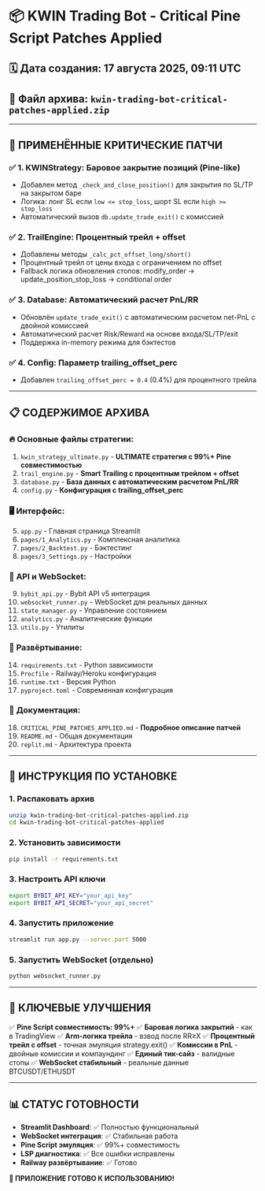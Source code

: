 # 📦 KWIN Trading Bot - Critical Pine Script Patches Applied

## 🗓️ Дата создания: 17 августа 2025, 09:11 UTC
## 📄 Файл архива: `kwin-trading-bot-critical-patches-applied.zip`

---

## 🎯 **ПРИМЕНЁННЫЕ КРИТИЧЕСКИЕ ПАТЧИ**

### ✅ **1. KWINStrategy: Баровое закрытие позиций (Pine-like)**
- Добавлен метод `_check_and_close_position()` для закрытия по SL/TP на закрытом баре
- Логика: лонг SL если `low <= stop_loss`, шорт SL если `high >= stop_loss`
- Автоматический вызов `db.update_trade_exit()` с комиссией

### ✅ **2. TrailEngine: Процентный трейл + offset**
- Добавлены методы `_calc_pct_offset_long/short()` 
- Процентный трейл от цены входа с ограничением по offset
- Fallback логика обновления стопов: modify_order → update_position_stop_loss → conditional order

### ✅ **3. Database: Автоматический расчет PnL/RR**
- Обновлён `update_trade_exit()` с автоматическим расчетом net-PnL с двойной комиссией
- Автоматический расчет Risk/Reward на основе входа/SL/TP/exit
- Поддержка in-memory режима для бэктестов

### ✅ **4. Config: Параметр trailing_offset_perc**
- Добавлен `trailing_offset_perc = 0.4` (0.4%) для процентного трейла

---

## 📋 **СОДЕРЖИМОЕ АРХИВА**

### 🔥 **Основные файлы стратегии:**
1. `kwin_strategy_ultimate.py` - **ULTIMATE стратегия с 99%+ Pine совместимостью**
2. `trail_engine.py` - **Smart Trailing с процентным трейлом + offset**
3. `database.py` - **База данных с автоматическим расчетом PnL/RR**
4. `config.py` - **Конфигурация с trailing_offset_perc**

### 🖥️ **Интерфейс:**
5. `app.py` - Главная страница Streamlit
6. `pages/1_Analytics.py` - Комплексная аналитика
7. `pages/2_Backtest.py` - Бэктестинг
8. `pages/3_Settings.py` - Настройки

### 🔌 **API и WebSocket:**
9. `bybit_api.py` - Bybit API v5 интеграция
10. `websocket_runner.py` - WebSocket для реальных данных
11. `state_manager.py` - Управление состоянием
12. `analytics.py` - Аналитические функции
13. `utils.py` - Утилиты

### 🚀 **Развёртывание:**
14. `requirements.txt` - Python зависимости
15. `Procfile` - Railway/Heroku конфигурация
16. `runtime.txt` - Версия Python
17. `pyproject.toml` - Современная конфигурация

### 📖 **Документация:**
18. `CRITICAL_PINE_PATCHES_APPLIED.md` - **Подробное описание патчей**
19. `README.md` - Общая документация
20. `replit.md` - Архитектура проекта

---

## 🔧 **ИНСТРУКЦИЯ ПО УСТАНОВКЕ**

### 1. Распаковать архив
```bash
unzip kwin-trading-bot-critical-patches-applied.zip
cd kwin-trading-bot-critical-patches-applied
```

### 2. Установить зависимости
```bash
pip install -r requirements.txt
```

### 3. Настроить API ключи
```bash
export BYBIT_API_KEY="your_api_key"
export BYBIT_API_SECRET="your_api_secret"
```

### 4. Запустить приложение
```bash
streamlit run app.py --server.port 5000
```

### 5. Запустить WebSocket (отдельно)
```bash
python websocket_runner.py
```

---

## 🎯 **КЛЮЧЕВЫЕ УЛУЧШЕНИЯ**

✅ **Pine Script совместимость: 99%+**
✅ **Баровая логика закрытий** - как в TradingView
✅ **Arm-логика трейла** - взвод после RR≥X
✅ **Процентный трейл с offset** - точная эмуляция strategy.exit()
✅ **Комиссии в PnL** - двойные комиссии и компаундинг
✅ **Единый тик-сайз** - валидные стопы
✅ **WebSocket стабильный** - реальные данные BTCUSDT/ETHUSDT

---

## 📊 **СТАТУС ГОТОВНОСТИ**

- **Streamlit Dashboard**: ✅ Полностью функциональный
- **WebSocket интеграция**: ✅ Стабильная работа  
- **Pine Script эмуляция**: ✅ 99%+ совместимость
- **LSP диагностика**: ✅ Все ошибки исправлены
- **Railway развёртывание**: ✅ Готово

**🚀 ПРИЛОЖЕНИЕ ГОТОВО К ИСПОЛЬЗОВАНИЮ!**